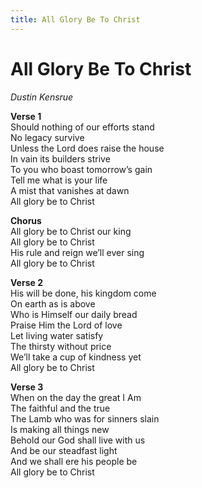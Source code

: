 ```yaml
---
title: All Glory Be To Christ
---
```


# All Glory Be To Christ

_Dustin Kensrue_

**Verse 1**  
Should nothing of our efforts stand  
No legacy survive  
Unless the Lord does raise the house  
In vain its builders strive  
To you who boast tomorrow’s gain  
Tell me what is your life  
A mist that vanishes at dawn  
All glory be to Christ

**Chorus**  
All glory be to Christ our king  
All glory be to Christ  
His rule and reign we’ll ever sing  
All glory be to Christ  

**Verse 2**  
His will be done, his kingdom come  
On earth as is above  
Who is Himself our daily bread  
Praise Him the Lord of love  
Let living water satisfy  
The thirsty without price  
We’ll take a cup of kindness yet  
All glory be to Christ

**Verse 3**  
When on the day the great I Am  
The faithful and the true  
The Lamb who was for sinners slain  
Is making all things new  
Behold our God shall live with us  
And be our steadfast light  
And we shall ere his people be  
All glory be to Christ